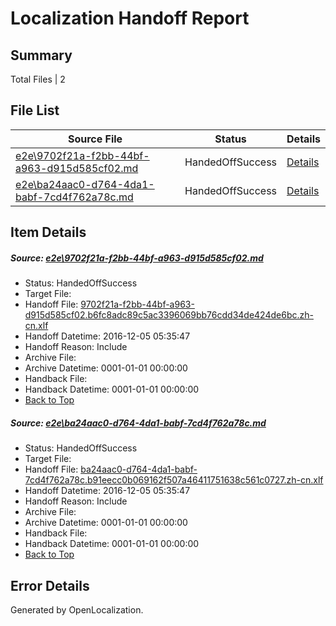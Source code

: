 # <a name='report-top'></a> Localization Handoff Report

## Summary
 Total Files | 2

## File List
 Source File | Status | Details 
 ----------- | ------ | ------- 
 [e2e\9702f21a-f2bb-44bf-a963-d915d585cf02.md](https://github.com/OpenLocalizationTestOrg/ol-test0/blob/5475f17e0eeb6cd7ebc605d5ef4e532d2ee23d88/e2e/9702f21a-f2bb-44bf-a963-d915d585cf02.md) | HandedOffSuccess | [Details](#4e3a40b96c372b0523c35aeeb688b74fd411e0652)
 [e2e\ba24aac0-d764-4da1-babf-7cd4f762a78c.md](https://github.com/OpenLocalizationTestOrg/ol-test0/blob/5475f17e0eeb6cd7ebc605d5ef4e532d2ee23d88/e2e/ba24aac0-d764-4da1-babf-7cd4f762a78c.md) | HandedOffSuccess | [Details](#1b55cd8d90f162d1274be0f05aa56783ba6825ef3)

## Item Details
##### <a name='4e3a40b96c372b0523c35aeeb688b74fd411e0652'></a> Source: [e2e\9702f21a-f2bb-44bf-a963-d915d585cf02.md](https://github.com/OpenLocalizationTestOrg/ol-test0/blob/5475f17e0eeb6cd7ebc605d5ef4e532d2ee23d88/e2e/9702f21a-f2bb-44bf-a963-d915d585cf02.md)
* Status: HandedOffSuccess
* Target File: 
* Handoff File: [9702f21a-f2bb-44bf-a963-d915d585cf02.b6fc8adc89c5ac3396069bb76cdd34de424de6bc.zh-cn.xlf](https://github.com/OpenLocalizationTestOrg/ol-test0-handoff/blob/4eae0c07cc2905c4f55d9067118e76d38752fd74/ol-handoff/OpenLocalizationTestOrg/ol-test0-zhcn/shujia/ht/9702f21a-f2bb-44bf-a963-d915d585cf02.b6fc8adc89c5ac3396069bb76cdd34de424de6bc.zh-cn.xlf)
* Handoff Datetime: 2016-12-05 05:35:47
* Handoff Reason: Include
* Archive File: 
* Archive Datetime: 0001-01-01 00:00:00
* Handback File: 
* Handback Datetime: 0001-01-01 00:00:00
* [Back to Top](#report-top)

##### <a name='1b55cd8d90f162d1274be0f05aa56783ba6825ef3'></a> Source: [e2e\ba24aac0-d764-4da1-babf-7cd4f762a78c.md](https://github.com/OpenLocalizationTestOrg/ol-test0/blob/5475f17e0eeb6cd7ebc605d5ef4e532d2ee23d88/e2e/ba24aac0-d764-4da1-babf-7cd4f762a78c.md)
* Status: HandedOffSuccess
* Target File: 
* Handoff File: [ba24aac0-d764-4da1-babf-7cd4f762a78c.b91eecc0b069162f507a46411751638c561c0727.zh-cn.xlf](https://github.com/OpenLocalizationTestOrg/ol-test0-handoff/blob/4eae0c07cc2905c4f55d9067118e76d38752fd74/ol-handoff/OpenLocalizationTestOrg/ol-test0-zhcn/shujia/ht/ba24aac0-d764-4da1-babf-7cd4f762a78c.b91eecc0b069162f507a46411751638c561c0727.zh-cn.xlf)
* Handoff Datetime: 2016-12-05 05:35:47
* Handoff Reason: Include
* Archive File: 
* Archive Datetime: 0001-01-01 00:00:00
* Handback File: 
* Handback Datetime: 0001-01-01 00:00:00
* [Back to Top](#report-top)


## Error Details

Generated by OpenLocalization.
